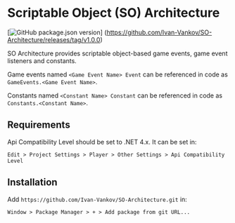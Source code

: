 # Scriptable Object (SO) Architecture
[![GitHub package.json version](https://img.shields.io/github/package-json/v/Ivan-Vankov/SO-Architecture?color=g)]
(https://github.com/Ivan-Vankov/SO-Architecture/releases/tag/v1.0.0)

SO Architecture provides scriptable object-based game events, game event listeners and constants.

Game events named `<Game Event Name> Event` can be referenced in code as `GameEvents.<Game Event Name>`.

Constants named `<Constant Name> Constant` can be referenced in code as `Constants.<Constant Name>`.

## Requirements
Api Compatibility Level should be set to .NET 4.x. It can be set in:
```
Edit > Project Settings > Player > Other Settings > Api Compatibility Level
```
## Installation
Add `https://github.com/Ivan-Vankov/SO-Architecture.git` in:
```
Window > Package Manager > + > Add package from git URL...
```
